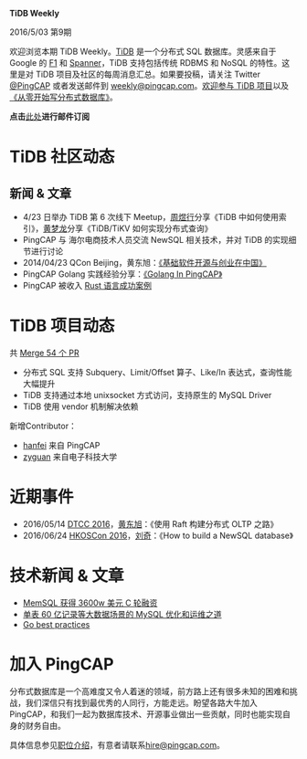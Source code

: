 **TiDB Weekly**

   2016/5/03 第9期

欢迎浏览本期 TiDB Weekly。[TiDB](https://github.com/pingcap/tidb) 是一个分布式 SQL 数据库。灵感来自于 Google 的 [F1](http://research.google.com/pubs/pub41344.html) 和 [Spanner](http://research.google.com/archive/spanner.html)，TiDB 支持包括传统 RDBMS 和 NoSQL 的特性。这里是对 TiDB 项目及社区的每周消息汇总。如果要投稿，请关注 Twitter [@](https://twitter.com/ThisWeekInRust)[PingCAP](https://twitter.com/PingCAP) 或者发送邮件到 [weekly@pingcap.com](mailto:weekly@pingcap.com)。[欢迎参与 TiDB 项目](https://github.com/pingcap/tidb/blob/master/CONTRIBUTING.md)以及[《从零开始写分布式数据库》](https://github.com/ngaut/builddatabase)。

**点击**[此处](http://eepurl.com/bT1FAv)**进行邮件订阅**

# **TiDB 社区动态**

## **新闻 & 文章**

* 4/23 日举办 TiDB 第 6 次线下 Meetup，[周煜行](https://github.com/coocood)分享《TiDB 中如何使用索引》，[黄梦龙](https://github.com/disksing)分享《TiDB/TiKV 如何实现分布式查询》
* PingCAP 与 海尔电商技术人员交流 NewSQL 相关技术，并对 TiDB 的实现细节进行讨论
* 2014/04/23 QCon Beijing，黄东旭：[《基础软件开源与创业在中国》](http://2016.qconbeijing.com/presentation/2808)
* PingCAP Golang 实践经验分享：[《Golang In PingCAP》](http://mp.weixin.qq.com/s?__biz=MjM5OTcxMzE0MQ==&mid=2653369705&idx=1&sn=ec1d9a6bca390059aad77baeebf49934#rd)
* PingCAP 被收入 [Rust 语言成功案例](https://www.rust-lang.org/friends.html)

# **TiDB 项目动态**

共 [Merge 54 个 PR](https://github.com/pingcap/tidb/pulls?utf8=%E2%9C%93&q=is%3Apr+is%3Amerged+merged%3A2016-04-16..2016-05-03+) 
* 分布式 SQL 支持 Subquery、Limit/Offset 算子、Like/In 表达式，查询性能大幅提升
* TiDB 支持通过本地 unixsocket 方式访问，支持原生的 MySQL Driver
* TiDB 使用 vendor 机制解决依赖

新增Contributor：
* [hanfei](https://github.com/hanfei19910905) 来自 PingCAP
* [zyguan](https://github.com/zyguan) 来自电子科技大学

# **近期事件**

* 2016/05/14 [DTCC 2016](http://dtcc.it168.com/jiabin.html)，[黄东旭](http://weibo.com/c4pt0r?is_all=1)：《使用 Raft 构建分布式 OLTP 之路》
* 2016/06/24 [HKOSCon 2016](http://2016.opensource.hk/)，[刘奇](http://weibo.com/chuangyiyongpin?is_all=1)：《How to build a NewSQL database》

# **技术新闻 & 文章**

* [MemSQL 获得 3600w 美元 C 轮融资](http://techcrunch.com/2016/04/21/memsql-raises-36m-series-c-round-for-its-in-memory-database-platform/)
* [单表 60 亿记录等大数据场景的 MySQL 优化和运维之道](http://gold.xitu.io/entry/5716e28aebcb7d005cac1634)
* [Go best practices](https://peter.bourgon.org/go-best-practices-2016/)

# **加入 PingCAP**

分布式数据库是一个高难度又令人着迷的领域，前方路上还有很多未知的困难和挑战，我们深信只有找到最优秀的人同行，方能走远。盼望各路大牛加入 PingCAP，和我们一起为数据库技术、开源事业做出一些贡献，同时也能实现自身的财务自由。

具体信息参见[职位介绍](http://www.lagou.com/gongsi/j113568.html)，有意者请联系[hire@pingcap.com](mailto:hire@pingcap.com)。
